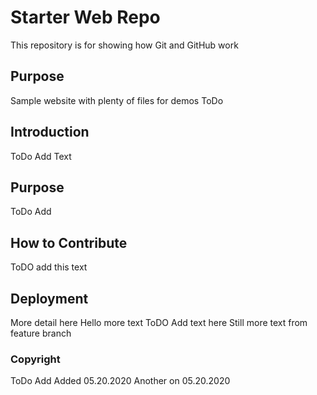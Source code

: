 # Starter Web Repo

This repository is for showing how Git and GitHub work

## Purpose

Sample website with plenty of files for demos
ToDo

## Introduction
ToDo Add Text

## Purpose
ToDo Add

## How to Contribute
ToDO add this text

## Deployment
More detail here
Hello more text
ToDO Add text here
Still more text from feature branch


### Copyright
ToDo Add
Added 05.20.2020
Another on 05.20.2020
